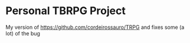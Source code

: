 # Personal TBRPG Project
 My version of https://github.com/cordeirossauro/TRPG and fixes some (a lot) of the bug
